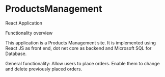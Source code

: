 # ProductsManagement
React Application

Functionality overview

This application is a Products Management site. It is implemented using React JS as front end, dot net core as backend and Microsoft SQL for Database. 

General functionality:
    Allow users to place orders. Enable them to change and delete previously placed orders.
